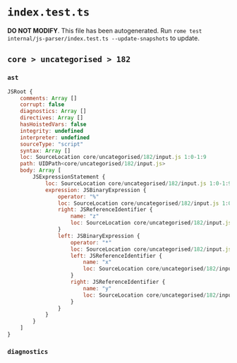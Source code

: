 # `index.test.ts`

**DO NOT MODIFY**. This file has been autogenerated. Run `rome test internal/js-parser/index.test.ts --update-snapshots` to update.

## `core > uncategorised > 182`

### `ast`

```javascript
JSRoot {
	comments: Array []
	corrupt: false
	diagnostics: Array []
	directives: Array []
	hasHoistedVars: false
	integrity: undefined
	interpreter: undefined
	sourceType: "script"
	syntax: Array []
	loc: SourceLocation core/uncategorised/182/input.js 1:0-1:9
	path: UIDPath<core/uncategorised/182/input.js>
	body: Array [
		JSExpressionStatement {
			loc: SourceLocation core/uncategorised/182/input.js 1:0-1:9
			expression: JSBinaryExpression {
				operator: "%"
				loc: SourceLocation core/uncategorised/182/input.js 1:0-1:9
				right: JSReferenceIdentifier {
					name: "z"
					loc: SourceLocation core/uncategorised/182/input.js 1:8-1:9 (z)
				}
				left: JSBinaryExpression {
					operator: "*"
					loc: SourceLocation core/uncategorised/182/input.js 1:0-1:5
					left: JSReferenceIdentifier {
						name: "x"
						loc: SourceLocation core/uncategorised/182/input.js 1:0-1:1 (x)
					}
					right: JSReferenceIdentifier {
						name: "y"
						loc: SourceLocation core/uncategorised/182/input.js 1:4-1:5 (y)
					}
				}
			}
		}
	]
}
```

### `diagnostics`

```

```
